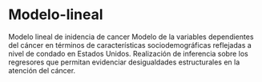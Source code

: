 # Modelo-lineal
Modelo lineal de inidencia de cancer 
Modelo de la variables dependientes del cáncer en términos de características sociodemográficas reflejadas a nivel de condado en Estados Unidos.
Realización de inferencia sobre los regresores que permitan evidenciar desigualdades estructurales en la atención del cáncer.



